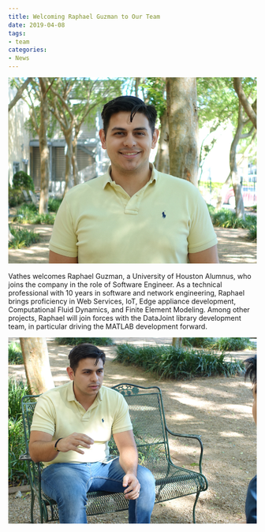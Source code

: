 ```yaml
---
title: Welcoming Raphael Guzman to Our Team
date: 2019-04-08
tags:
- team
categories: 
- News
---
```

![](../static/posts/Welcoming-Raphael-Guzman-to-Our-Team/Raphael_in_the_garden1.jpg "Raphael headshot in the garden")

Vathes welcomes Raphael Guzman, a University of Houston Alumnus, who joins the company in the role of Software Engineer. As a technical professional with 10 years in software and network engineering, Raphael brings proficiency in Web Services, IoT, Edge appliance development, Computational Fluid Dynamics, and Finite Element Modeling. Among other projects, Raphael will join forces with the DataJoint library development team, in particular driving the MATLAB development forward.

![](../static/posts/Welcoming-Raphael-Guzman-to-Our-Team/Raphael_in_the_garden2.jpg "Raphael in conversation")
